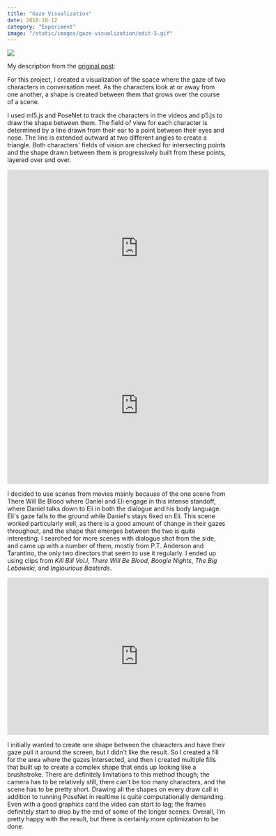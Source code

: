 ```yaml
---
title: "Gaze Visualization"
date: 2018-10-12
category: "Experiment"
image: "/static/images/gaze-visualization/edit-5.gif"
---
```


![](/static/images/gaze-visualization/edit-5.gif)

My description from the [original post](http://cmuems.com/2018/60212f/chromsan/10/12/chromsan-body/):

For this project, I created a visualization of the space where the gaze of two characters in conversation meet. As the characters look at or away from one another, a shape is created between them that grows over the course of a scene.

I used ml5.js and PoseNet to track the characters in the videos and p5.js to draw the shape between them. The field of view for each character is determined by a line drawn from their ear to a point between their eyes and nose. The line is extended outward at two different angles to create a triangle. Both characters' fields of vision are checked for intersecting points and the shape drawn between them is progressively built from these points, layered over and over.

<iframe src="https://player.vimeo.com/video/294702146" width="600" height="360" frameborder="0" allow="autoplay; fullscreen" allowfullscreen></iframe>

<iframe src="https://player.vimeo.com/video/294701280" width="600" height="360" frameborder="0" allow="autoplay; fullscreen" allowfullscreen></iframe>

I decided to use scenes from movies mainly because of the one scene from There Will Be Blood where Daniel and Eli engage in this intense standoff, where Daniel talks down to Eli in both the dialogue and his body language. Eli's gaze falls to the ground while Daniel's stays fixed on Eli. This scene worked particularly well, as there is a good amount of change in their gazes throughout, and the shape that emerges between the two is quite interesting. I searched for more scenes with dialogue shot from the side, and came up with a number of them, mostly from P.T. Anderson and Tarantino, the only two directors that seem to use it regularly. I ended up using clips from _Kill Bill Vol.I_, _There Will Be Blood_, _Boogie Nights_, _The Big Lebowski_, and _Inglourious Basterds_.

<iframe src="https://player.vimeo.com/video/294702122" width="600" height="360" frameborder="0" allow="autoplay; fullscreen" allowfullscreen></iframe>

I initially wanted to create one shape between the characters and have their gaze pull it around the screen, but I didn't like the result. So I created a fill for the area where the gazes intersected, and then I created multiple fills that built up to create a complex shape that ends up looking like a brushstroke. There are definitely limitations to this method though; the camera has to be relatively still, there can't be too many characters, and the scene has to be pretty short. Drawing all the shapes on every draw call in addition to running PoseNet in realtime is quite computationally demanding. Even with a good graphics card the video can start to lag; the frames definitely start to drop by the end of some of the longer scenes. Overall, I'm pretty happy with the result, but there is certainly more optimization to be done.
